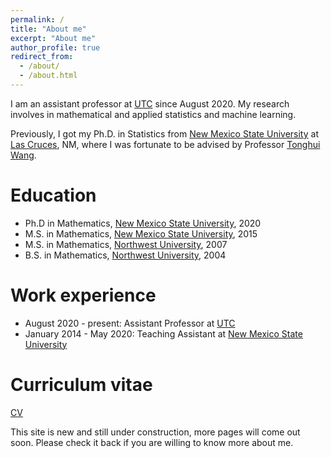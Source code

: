 ```yaml
---
permalink: /
title: "About me"
excerpt: "About me"
author_profile: true
redirect_from: 
  - /about/
  - /about.html
---
```


I am an assistant professor at  [UTC](https://www.utc.edu/) since August 2020. My research involves in mathematical and applied statistics and machine learning.

Previously, I got my Ph.D. in Statistics from  [New Mexico State University](https://www.nmsu.edu/) at [Las Cruces](https://www.las-cruces.org/), NM, where I was fortunate to be advised by Professor  [Tonghui Wang](https://math.nmsu.edu/tenure-track-faculty/name/tonghui-tony-wang/). 


Education
======


* Ph.D in Mathematics, [New Mexico State University](www.nmsu.edu), 2020
* M.S. in Mathematics, [New Mexico State University](www.nmsu.edu), 2015
* M.S. in Mathematics, [Northwest University](www.nwu.edu.cn), 2007
* B.S. in Mathematics, [Northwest University](www.nwu.edu.cn), 2004

Work experience
======
* August 2020 - present: Assistant Professor at [UTC](www.utc.edu) 
* January 2014 - May 2020: Teaching Assistant at [ New Mexico State University](www.nmsu.edu)
  



  
Curriculum vitae
======
[CV](https://ziwei-utc.github.io/files/ziweiCV.pdf)


This site is new and still under construction, more pages will come out soon. Please check it back if you are willing to know more about me.


